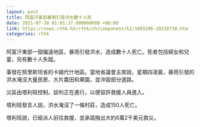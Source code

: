 ```yaml
---
layout: post
title: 阿富汗東部暴雨引發洪水數十人死
date: 2021-07-30 01:01:37.000000000 +08:00
link: https://news.rthk.hk/rthk/ch/component/k2/1603286-20210730.htm
categories: rthk
---
```


阿富汗東部一個偏遠地區，暴雨引發洪水，造成數十人死亡。死者包括婦女和兒童，另有數十人失蹤。

事發在努里斯坦省的卡姆代什地區。當地省議會主席說，星期四凌晨，暴雨引發的洪水淹沒大量民房、大片農田和果園，並沖毀部分道路。

災區由塔利班控制。談判正在進行，以便容許救援人員進入。

塔利班發言人說，洪水淹沒了一條村莊，造成150人死亡。

塔利班說，已經派人前往救援，並承諾撥出大約6萬2千美元救災。
